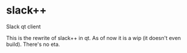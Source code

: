 # slack++
Slack qt client

This is the rewrite of slack++ in qt.
As of now it is a wip (it doesn't even build).
There's no eta.
